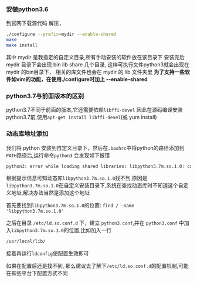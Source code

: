 ### 安装python3.6 
到官网下载源代码
解压，
```bash
./configure --prefix=mydir --enable-shared
make
make install
```
其中 mydir 是我指定的自定义目录,所有手动安装的软件放在该目录下
安装完后 mydir 目录下会出现 bin lib share 几个目录, 这样可执行文件python3就会出现在 mydir 的bin目录下， 相关的库文件也会在 mydir 的 lib 文件夹里
**为了支持一些软件如vim的功能，在使用./configure时加上 --enable-shared**


### python3.7与前面版本的区别
python3.7不同于前面的版本,它还需要依赖`libffi-devel`
因此在源码编译安装python3.7前,使用`apt-get install libffi-devel`(或 yum install)

### 动态库地址添加
我们将 python 安装到自定义目录下，然后在`.bashrc`中将python的路径添加到`PATH`路径后,运行命令`python3`
会发现如下报错
```bash
python3: error while loading shared libraries: libpython3.7m.so.1.0: cannot open shared object file: No such file or directory
```
根据提示信息可知动态库`libpython3.7m.so.1.0`找不到,原因是`libpython3.7m.so.1.0`在自定义安装目录下,系统在查找动态库时不知道这个自定义地址,解决办法当然是添加这个地址

首先要找到`libpython3.7m.so.1.0`的位置:
`find / -name 'libpython3.7m.so.1.0'`

之后在目录 `/etc/ld.so.conf.d` 下，建立 `python3.conf`,并在 `python3.conf` 中加入`libpython3.7m.so.1.0`的位置,比如加入一行
```bash
/usr/local/lib/
```
接着再运行`ldconfig`使配置生效即可

如果在配置后还是找不到, 那么建议去了解下`/etc/ld.so.conf.d`的配置机制,可能在有些平台下配置方式不同
